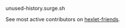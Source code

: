 unused-history.surge.sh

See most active contributors on [hexlet-friends](https://friends.hexlet.io/).
